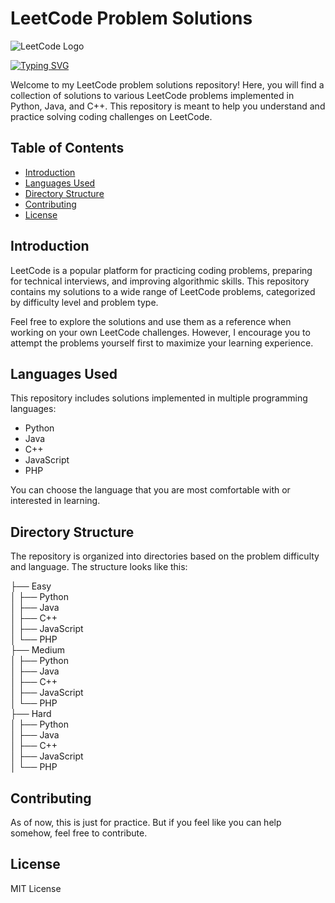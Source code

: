 # LeetCode Problem Solutions

![LeetCode Logo](https://leetcode.com/static/images/logos/leetcode-logo.png)

[![Typing SVG](https://readme-typing-svg.demolab.com?font=Fira+Code&pause=1000&color=B6F707&width=435&lines=Welcome+to+My+LeetCode+Repo.;These+are+my+personal+solutions)](https://git.io/typing-svg)

Welcome to my LeetCode problem solutions repository! Here, you will find a collection of solutions to various LeetCode problems implemented in Python, Java, and C++. This repository is meant to help you understand and practice solving coding challenges on LeetCode.

## Table of Contents
- [Introduction](#introduction)
- [Languages Used](#languages-used)
- [Directory Structure](#directory-structure)
- [Contributing](#contributing)
- [License](#license)

## Introduction
LeetCode is a popular platform for practicing coding problems, preparing for technical interviews, and improving algorithmic skills. This repository contains my solutions to a wide range of LeetCode problems, categorized by difficulty level and problem type.

Feel free to explore the solutions and use them as a reference when working on your own LeetCode challenges. However, I encourage you to attempt the problems yourself first to maximize your learning experience.

## Languages Used
This repository includes solutions implemented in multiple programming languages:

- Python
- Java
- C++
- JavaScript
- PHP

You can choose the language that you are most comfortable with or interested in learning.

## Directory Structure
The repository is organized into directories based on the problem difficulty and language. The structure looks like this:

├── Easy</br>
│ ├── Python</br>
│ ├── Java</br>
│ ├── C++</br>
│ ├── JavaScript</br>
│ └── PHP</br>
├── Medium</br>
│ ├── Python</br>
│ ├── Java</br>
│ ├── C++</br>
│ ├── JavaScript</br>
│ └── PHP</br>
├── Hard</br>
│ ├── Python</br>
│ ├── Java</br>
│ ├── C++</br>
│ ├── JavaScript</br>
│ └── PHP</br>

## Contributing
As of now, this is just for practice. But if you feel like you can help somehow, feel free to contribute.


## License
MIT License 
